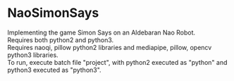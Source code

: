 # NaoSimonSays

Implementing the game Simon Says on an Aldebaran Nao Robot.  
Requires both python2 and python3.  
Requires naoqi, pillow python2 libraries and mediapipe, pillow, opencv python3 libraries.  
To run, execute batch file "project", with python2 executed as "python" and python3 executed as "python3".
